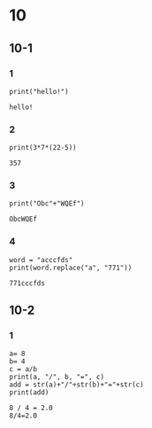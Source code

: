 # 10
## 10-1
### 1
```
print("hello!")
```
```
hello!
```
### 2
```
print(3*7*(22-5))
```
```
357
```
### 3
```
print("Obc"+"WQEf")
```
```
ObcWQEf
```
### 4
```
word = "acccfds"
print(word.replace("a", "771"))
```
```
771cccfds
```
## 10-2
### 1
```
a= 8
b= 4
c = a/b
print(a, "/", b, "=", c) 
add = str(a)+"/"+str(b)+"="+str(c)
print(add) 
```
```
8 / 4 = 2.0
8/4=2.0
```
